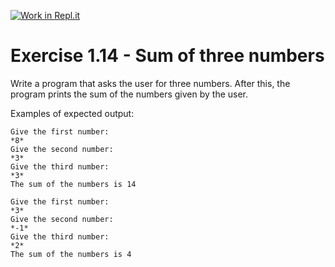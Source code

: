 [![Work in Repl.it](https://classroom.github.com/assets/work-in-replit-14baed9a392b3a25080506f3b7b6d57f295ec2978f6f33ec97e36a161684cbe9.svg)](https://classroom.github.com/online_ide?assignment_repo_id=6522388&assignment_repo_type=AssignmentRepo)
# Exercise 1.14 - Sum of three numbers

Write a program that asks the user for three numbers. After this, the program prints the sum of the numbers given by the user.

Examples of expected output:

```plaintext
Give the first number:
*8*
Give the second number:
*3*
Give the third number:
*3*
The sum of the numbers is 14
```

```plaintext
Give the first number:
*3*
Give the second number:
*-1*
Give the third number:
*2*
The sum of the numbers is 4
```
